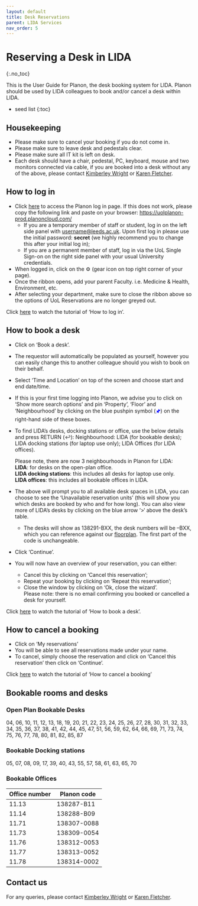 ```yaml
---
layout: default
title: Desk Reservations
parent: LIDA Services
nav_order: 5
---
```


# Reserving a Desk in LIDA
{:.no_toc}

This is the User Guide for Planon, the desk booking system for LIDA. Planon should be used by LIDA colleagues to book and/or cancel a desk within LIDA. 

* seed list
{:toc}


## Housekeeping 

- Please make sure to cancel your booking if you do not come in.
- Please make sure to leave desk and pedestals clear.
- Please make sure all IT kit is left on desk.
- Each desk should have a chair, pedestal, PC, keyboard, mouse and two monitors connected via cable, if you are booked into a desk without any of the above, please contact [Kimberley Wright](mailto:k.l.wright1@leeds.ac.uk) or [Karen Fletcher](mailto:k.mendes@leeds.ac.uk).


## How to log in 

- Click [here](https://uolplanon-prod.planoncloud.com/) to access the Planon log in page. If this does not work, please copy the following link and paste on your browser: https://uolplanon-prod.planoncloud.com/
	- If you are a temporary member of staff or student, log in on the left side panel with username@leeds.ac.uk. Upon first log in please use the initial password: **secret** (we highly recommend you to change this after your initial log in);
	- If you are a permanent member of staff, log in via the UoL Single Sign-on on the right side panel with your usual University credentials.
- When logged in, click on the ⚙ (gear icon on top right corner of your page). 
- Once the ribbon opens, add your parent Faculty. i.e. Medicine & Health, Environment, etc.
- After selecting your department, make sure to close the ribbon above so the options of UoL Reservations are no longer greyed out.

Click [here](https://mymedia.leeds.ac.uk/Mediasite/Play/fd29bacca5d145ecaaa94666ac33572c1d) to watch the tutorial of ‘How to log in’.


## How to book a desk 

- Click on ‘Book a desk’.
- The requestor will automatically be populated as yourself, however you can easily change this to another colleague should you wish to book on their behalf.
- Select ‘Time and Location’ on top of the screen and choose start and end date/time.
- If this is your first time logging into Planon, we advise you to click on ‘Show more search options’ and pin ‘Property’, ‘Floor’ and ‘Neighbourhood’ by clicking on the blue pushpin symbol (<span style="color:blue">🖈</span>) on the right-hand side of these boxes.
- To find LIDA’s desks, docking stations or office, use the below details and press RETURN (↩):
Neighbourhood: LIDA (for bookable desks);
	LIDA docking stations (for laptop use only);
	LIDA Offices (for LIDA offices).  

	Please note, there are now 3 neighbourhoods in Planon for LIDA:  
	**LIDA**: for desks on the open-plan office.  
	**LIDA docking stations**: this includes all desks for laptop use only.  
	**LIDA offices**: this includes all bookable offices in LIDA.  

- The above will prompt you to all available desk spaces in LIDA, you can choose to see the ‘Unavailable reservation units’ (this will show you which desks are booked by who and for how long). You can also view more of LIDA’s desks by clicking on the blue arrow ‘>‘ above the desk’s table.
	- The desks will show as 138291-BXX, the desk numbers will be –BXX, which you can reference against our [floorplan](../../images/desk_reservations/lida_planon_breakout.jpg). The first part of the code is unchangeable.
- Click ‘Continue’.
- You will now have an overview of your reservation, you can either:
	- Cancel this by clicking on ‘Cancel this reservation’;
	- Repeat your booking by clicking on ‘Repeat this reservation’;
	- Close the window by clicking on ‘Ok, close the wizard’.  
	Please note: there is no email confirming you booked or cancelled a desk for yourself.

Click [here](https://mymedia.leeds.ac.uk/Mediasite/Play/009bc766fb5e4deea45df73fe3f343ff1d) to watch the tutorial of ‘How to book a desk’.


## How to cancel a booking

- Click on ‘My reservations’
- You will be able to see all reservations made under your name.
- To cancel, simply choose the reservation and click on ‘Cancel this reservation’ then click on ‘Continue’.

Click [here](https://mymedia.leeds.ac.uk/Mediasite/Play/2d68c7916ef2409ab5efe131e4bf1cfd1d) to watch the tutorial of ‘How to cancel a booking’


## Bookable rooms and desks  

### Open Plan Bookable Desks  
04, 06, 10, 11, 12, 13, 18, 19, 20, 21, 22, 23, 24, 25, 26, 27, 28, 30, 31, 32, 33, 34, 35, 36, 37, 38, 41, 42, 44, 45, 47, 51, 56, 59, 62, 64, 66, 69, 71, 73, 74, 75, 76, 77, 78, 80, 81, 82, 85, 87  

### Bookable Docking stations  
05, 07, 08, 09, 17, 39, 40, 43, 55, 57, 58, 61, 63, 65, 70 

### Bookable Offices  

|Office number|Planon code|
|---|---|
|11.13 |138287-B11 |
|11.14 |138288-B09 |
|11.71 |138307-0088 |
|11.73 |138309-0054 |
|11.76 |138312-0053 |
|11.77 |138313-0052 |
|11.78 |138314-0002 |


## Contact us 

For any queries, please contact [Kimberley Wright](mailto:k.l.wright1@leeds.ac.uk) or [Karen Fletcher](mailto:k.mendes@leeds.ac.uk).
